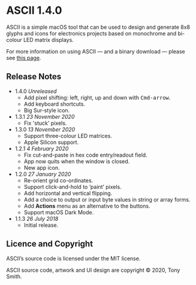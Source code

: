 # ASCII 1.4.0 #

ASCII is a simple macOS tool that can be used to design and generate 8x8 glyphs and icons for electronics projects based on monochrome and bi-colour LED matrix displays.

For more information on using ASCII &mdash; and a binary download &mdash; please see [this page](https://smittytone.net/ascii/index.html).

## Release Notes ##

- 1.4.0 *Unreleased*
    - Add pixel shifting: left, right, up and down with <kbd>Cmd-arrow</kbd>.
    - Add keyboard shortcuts.
    - Big Sur-style icon.
- 1.3.1 *23 November 2020*
    - Fix 'stuck' pixels.
- 1.3.0 *13 November 2020*
    - Support three-colour LED matrices.
    - Apple Silicon support.
- 1.2.1 *4 February 2020*
    - Fix cut-and-paste in hex code entry/readout field.
    - App now quits when the window is closed.
    - New app icon.
- 1.2.0 *27 January 2020*
    - Re-orient grid co-ordinates.
    - Support click-and-hold to ‘paint’ pixels.
    - Add horizontal and vertical flipping.
    - Add a choice to output or input byte values in string or array forms.
    - Add **Actions** menu as an alternative to the buttons.
    - Support macOS Dark Mode.
- 1.1.3 *26 July 2018*
    - Initial release.

## Licence and Copyright ##

ASCII’s source code is licensed under the MIT license.

ASCII source code, artwork and UI design are copyright &copy; 2020, Tony Smith.